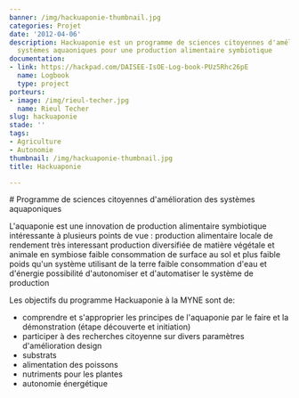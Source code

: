```yaml
---
banner: /img/hackuaponie-thumbnail.jpg
categories: Projet
date: '2012-04-06'
description: Hackuaponie est un programme de sciences citoyennes d'amélioration des
  systèmes aquaoniques pour une production alimentaire symbiotique
documentation:
- link: https://hackpad.com/DAISEE-IsOE-Log-book-PUz5Rhc26pE
  name: Logbook
  type: project
porteurs:
- image: /img/rieul-techer.jpg
  name: Rieul Techer
slug: hackuaponie
stade: ''
tags:
- Agriculture
- Autonomie
thumbnail: /img/hackuaponie-thumbnail.jpg
title: Hackuaponie

---
```


# Programme de sciences citoyennes d'amélioration des systèmes aquaponiques

L'aquaponie est une innovation de production alimentaire symbiotique intéressante à plusieurs points de vue :
production alimentaire locale de rendement très interessant
production diversifiée de matière végétale et animale en symbiose
faible consommation de surface au sol et plus faible poids qu'un système utilisant de la terre
faible consommation d'eau et d'énergie
possibilité d'autonomiser et d'automatiser le système de production

Les objectifs du programme Hackuaponie à la MYNE sont de:
- comprendre et s'approprier les principes de l'aquaponie par le faire et la démonstration (étape découverte et initiation)
- participer à des recherches citoyenne sur divers paramètres d'amélioration
design
- substrats
- alimentation des poissons
- nutriments pour les plantes
- autonomie énergétique
